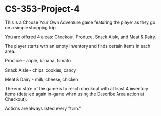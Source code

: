 # CS-353-Project-4

This is a Choose Your Own Adventure game featuring the player as they go on a simple shopping trip.

You are offered 4 areas: Checkout, Produce, Snack Aisle, and Meat & Dairy.

The player starts with an empty inventory and finds certain items in each area.

  Produce - apple, banana, tomato
  
  Snack Aisle - chips, cookies, candy
  
  Meat & Dairy - milk, cheese, chicken
  
The end state of the game is to reach checkout with at least 4 inventory items (detailed again in-game when using the Describe Area action at Checkout).

Actions are always listed every "turn."
 

